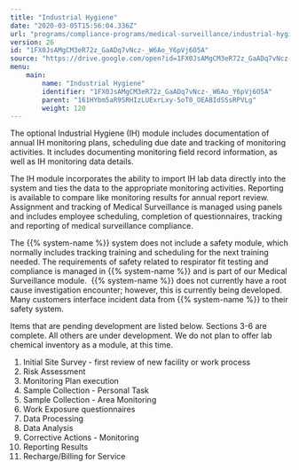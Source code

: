 ```yaml
---
title: "Industrial Hygiene"
date: "2020-03-05T15:56:04.336Z"
url: "programs/compliance-programs/medical-surveillance/industrial-hygiene.html"
version: 26
id: "1FX0JsAMgCM3eR72z_GaADq7vNcz-_W6Ao_Y6pVj6O5A"
source: "https://drive.google.com/open?id=1FX0JsAMgCM3eR72z_GaADq7vNcz-_W6Ao_Y6pVj6O5A"
menu:
    main:
        name: "Industrial Hygiene"
        identifier: "1FX0JsAMgCM3eR72z_GaADq7vNcz-_W6Ao_Y6pVj6O5A"
        parent: "161HYbm5aR9SRHIzLUExrLxy-5oT0_OEABIdSSsRPVLg"
        weight: 120
---
```

The optional Industrial Hygiene (IH) module includes documentation of annual IH monitoring plans, scheduling due date and tracking of monitoring activities. It includes documenting monitoring field record information, as well as IH monitoring data details.



The IH module incorporates the ability to import IH lab data directly into the system and ties the data to the appropriate monitoring activities. Reporting is available to compare like monitoring results for annual report review. Assignment and tracking of Medical Surveillance is managed using panels and includes employee scheduling, completion of questionnaires, tracking and reporting of medical surveillance compliance. 



The {{% system-name %}} system does not include a safety module, which normally includes tracking training and scheduling for the next training needed. The requirements of safety related to respirator fit testing and compliance is managed in {{% system-name %}} and is part of our Medical Surveillance module.  {{% system-name %}} does not currently have a root cause investigation encounter; however, this is currently being developed. Many customers interface incident data from {{% system-name %}} to their safety system.



Items that are pending development are listed below. Sections 3-6 are complete. All others are under development. We do not plan to offer lab chemical inventory as a module, at this time.



1. Initial Site Survey - first review of new facility or work process
2. Risk Assessment
3. Monitoring Plan execution
4. Sample Collection - Personal Task
5. Sample Collection - Area Monitoring
6. Work Exposure questionnaires
7. Data Processing
8. Data Analysis
9. Corrective Actions - Monitoring
10. Reporting Results
11. Recharge/Billing for Service
